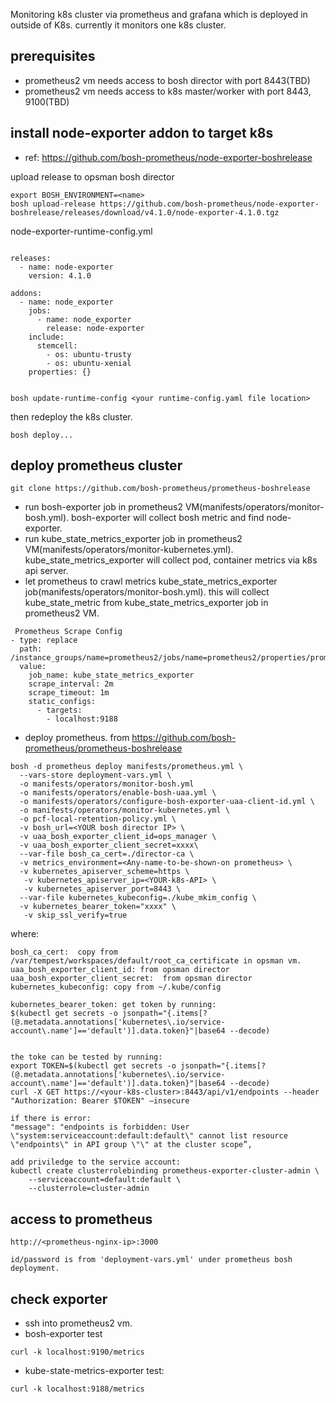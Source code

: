 Monitoring k8s cluster via prometheus and grafana which is deployed in outside of K8s. currently it monitors one k8s cluster.


## prerequisites
- prometheus2 vm needs access to bosh director with port 8443(TBD)
- prometheus2 vm needs access to k8s master/worker with port 8443, 9100(TBD)

## install node-exporter addon to target k8s
- ref: https://github.com/bosh-prometheus/node-exporter-boshrelease

upload release to opsman bosh director
```
export BOSH_ENVIRONMENT=<name>
bosh upload-release https://github.com/bosh-prometheus/node-exporter-boshrelease/releases/download/v4.1.0/node-exporter-4.1.0.tgz

```
node-exporter-runtime-config.yml
```

releases:
  - name: node-exporter
    version: 4.1.0

addons:
  - name: node_exporter
    jobs:
      - name: node_exporter
        release: node-exporter
    include:
      stemcell:
        - os: ubuntu-trusty
        - os: ubuntu-xenial
    properties: {}


```

```
bosh update-runtime-config <your runtime-config.yaml file location>
```
then redeploy the k8s cluster.
```
bosh deploy...
```

## deploy prometheus cluster


```
git clone https://github.com/bosh-prometheus/prometheus-boshrelease

```
- run bosh-exporter job in prometheus2 VM(manifests/operators/monitor-bosh.yml). bosh-exporter will collect bosh metric and find node-exporter.
- run kube_state_metrics_exporter job in prometheus2 VM(manifests/operators/monitor-kubernetes.yml). kube_state_metrics_exporter will collect pod, container metrics via k8s api server. 
- let prometheus to crawl metrics kube_state_metrics_exporter job(manifests/operators/monitor-bosh.yml). this will collect kube_state_metric from kube_state_metrics_exporter job in prometheus2 VM.
```
 Prometheus Scrape Config
- type: replace
  path: /instance_groups/name=prometheus2/jobs/name=prometheus2/properties/prometheus/scrape_configs/-
  value:
    job_name: kube_state_metrics_exporter
    scrape_interval: 2m
    scrape_timeout: 1m
    static_configs:
      - targets:
        - localhost:9188
```

- deploy prometheus.
from https://github.com/bosh-prometheus/prometheus-boshrelease

``` 
bosh -d prometheus deploy manifests/prometheus.yml \
  --vars-store deployment-vars.yml \
  -o manifests/operators/monitor-bosh.yml 
  -o manifests/operators/enable-bosh-uaa.yml \
  -o manifests/operators/configure-bosh-exporter-uaa-client-id.yml \
  -o manifests/operators/monitor-kubernetes.yml \
  -o pcf-local-retention-policy.yml \
  -v bosh_url=<YOUR bosh director IP> \
  -v uaa_bosh_exporter_client_id=ops_manager \
  -v uaa_bosh_exporter_client_secret=xxxx\
  --var-file bosh_ca_cert=./director-ca \
  -v metrics_environment=<Any-name-to-be-shown-on prometheus> \
  -v kubernetes_apiserver_scheme=https \
   -v kubernetes_apiserver_ip=<YOUR-k8s-API> \
   -v kubernetes_apiserver_port=8443 \
  --var-file kubernetes_kubeconfig=./kube_mkim_config \
  -v kubernetes_bearer_token="xxxx" \
   -v skip_ssl_verify=true
```
where:
```
bosh_ca_cert:  copy from /var/tempest/workspaces/default/root_ca_certificate in opsman vm.
uaa_bosh_exporter_client_id: from opsman director
uaa_bosh_exporter_client_secret:  from opsman director
kubernetes_kubeconfig: copy from ~/.kube/config

kubernetes_bearer_token: get token by running: 
$(kubectl get secrets -o jsonpath="{.items[?(@.metadata.annotations['kubernetes\.io/service-account\.name']=='default')].data.token}"|base64 --decode)


the toke can be tested by running:
export TOKEN=$(kubectl get secrets -o jsonpath="{.items[?(@.metadata.annotations['kubernetes\.io/service-account\.name']=='default')].data.token}"|base64 --decode)
curl -X GET https://<your-k8s-cluster>:8443/api/v1/endpoints --header "Authorization: Bearer $TOKEN" —insecure

if there is error:
"message": "endpoints is forbidden: User \"system:serviceaccount:default:default\" cannot list resource \"endpoints\" in API group \"\" at the cluster scope”,

add priviledge to the service account:
kubectl create clusterrolebinding prometheus-exporter-cluster-admin \
    --serviceaccount=default:default \
    --clusterrole=cluster-admin

```

## access to prometheus
```
http://<prometheus-nginx-ip>:3000

id/password is from 'deployment-vars.yml' under prometheus bosh deployment.

```

## check exporter
- ssh into prometheus2 vm.
- bosh-exporter test
```
curl -k localhost:9190/metrics
```
- kube-state-metrics-exporter test:
```
curl -k localhost:9188/metrics
```



